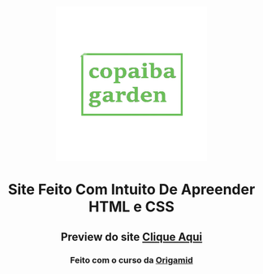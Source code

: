 <p align="center"><img align="center" src="img/image-removebg-preview.png" alt="copaiba garden"></p>
<h1 align="center">Site Feito Com Intuito De Apreender HTML e CSS</h2>
<h2 align="center">Preview do site <a href="https://andrenc1.github.io/CopaibaGarden/">Clique Aqui</a></h2>
<h3 align="center">Feito com o curso da <a href="https://www.origamid.com/">Origamid</a></h3>

